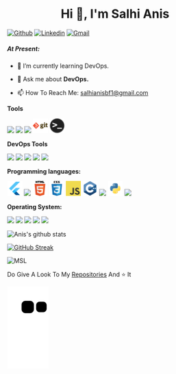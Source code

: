 <h1 align="center">Hi 👋, I'm Salhi Anis</h1>

<!-- Social Media / Contacts Badges -->

[![Github](https://img.shields.io/badge/-Github-000?style=flat&logo=Github&logoColor=white)](https://github.com/Salhianis1)
[![Linkedin](https://img.shields.io/badge/-LinkedIn-blue?style=flat&logo=Linkedin&logoColor=white)](https://www.linkedin.com/in/anis-salhi-4ab324229/)
[![Gmail](https://img.shields.io/badge/-Gmail-c14438?style=flat&logo=Gmail&logoColor=white)](mailto:salhianisbf1@gmail.com)

##### At Present:

- 🌱 I’m currently learning DevOps. 

- 💬 Ask me about **DevOps.**

- 📫 How To Reach Me: salhianisbf1@gmail.com


**Tools**  

<code><img height="35" src="https://code.visualstudio.com/assets/updates/1_35/logo-stable.png"></code>
<code><img height="35" src="https://www.kindpng.com/picc/m/25-255595_icon-android-studio-logo-hd-png-download.png"></code>
<code><img height="35" src="https://upload.wikimedia.org/wikipedia/commons/thumb/9/9c/IntelliJ_IDEA_Icon.svg/512px-IntelliJ_IDEA_Icon.svg.png?20200803071016"></code>
<code><img height="35" src="https://raw.githubusercontent.com/github/explore/80688e429a7d4ef2fca1e82350fe8e3517d3494d/topics/git/git.png"></code>
<code><img height="35" src="https://raw.githubusercontent.com/github/explore/80688e429a7d4ef2fca1e82350fe8e3517d3494d/topics/terminal/terminal.png"></code>

**DevOps Tools**  

<code><img height="35" src="https://storage.googleapis.com/static.ianlewis.org/prod/img/docker/large_v-trans.png"></code>
<code><img height="35" src="https://sue.eu/wp-content/uploads/sites/6/2022/06/kubernetes-logo-920x920-sue-v0.png"></code>
<code><img height="35" src="https://www.freecodecamp.org/news/content/images/2021/09/ansble.png"></code>
<code><img height="35" src="https://www.vectorlogo.zone/logos/argoprojio/argoprojio-ar21.svg"></code>
<code><img height="35" src="https://seeklogo.com/images/H/helm-logo-9208DB3EE5-seeklogo.com.png"></code>



**Programming languages:**

<code><img height="35" src="https://raw.githubusercontent.com/github/explore/80688e429a7d4ef2fca1e82350fe8e3517d3494d/topics/flutter/flutter.png"></code>
<code><img height="35" src="https://www.pngitem.com/pimgs/m/480-4800518_file-dart-logo-dart-programming-language-logo-hd.png"></code>
<code><img height="35" src="https://raw.githubusercontent.com/github/explore/80688e429a7d4ef2fca1e82350fe8e3517d3494d/topics/html/html.png"></code>
<code><img height="35" src="https://raw.githubusercontent.com/github/explore/80688e429a7d4ef2fca1e82350fe8e3517d3494d/topics/css/css.png"></code>
<code><img height="35" src="https://raw.githubusercontent.com/github/explore/80688e429a7d4ef2fca1e82350fe8e3517d3494d/topics/javascript/javascript.png"></code>
<code><img height="35" src="https://raw.githubusercontent.com/github/explore/80688e429a7d4ef2fca1e82350fe8e3517d3494d/topics/cpp/cpp.png"></code>
<code><img height="35" src="https://specials-images.forbesimg.com/imageserve/5e7cce1921695a000666cc29/960x0.jpg?fit=scale"></code>
<code><img height="35" src="https://raw.githubusercontent.com/github/explore/80688e429a7d4ef2fca1e82350fe8e3517d3494d/topics/python/python.png"></code>
<code><img height="35" src="https://d1.awsstatic.com/asset-repository/products/amazon-rds/1024px-MySQL.ff87215b43fd7292af172e2a5d9b844217262571.png"></code>


**Operating System:**

<code><img height="35" src="https://assets.ubuntu.com/v1/29985a98-ubuntu-logo32.png"></code>
<code><img height="35" src="https://www.freepnglogos.com/uploads/windows-logo-png/windows-logo-mygalaxy-view-singularlogic-6.png"></code>
<code><img height="35" src="https://upload.wikimedia.org/wikipedia/commons/thumb/b/b7/Lubuntu.svg/480px-Lubuntu.svg.png"></code>
<code><img height="35" src="https://upload.wikimedia.org/wikipedia/commons/thumb/4/45/Parrot_Logo.png/632px-Parrot_Logo.png"></code>
<code><img height="35" src="https://upload.wikimedia.org/wikipedia/commons/thumb/2/2b/Kali-dragon-icon.svg/2048px-Kali-dragon-icon.svg.png"></code>


![Anis's github stats](https://github-readme-stats.vercel.app/api?username=Salhianis1&&show_icons=true&hide_border=false&title_color=ffffff&text_color=daf7dc&icon_color=bb2acf&bg_color=191919)

[![GitHub Streak](http://github-readme-streak-stats.herokuapp.com?user=Salhianis1&theme=dark)](https://git.io/streak-stats)

![MSL](https://github-readme-stats.vercel.app/api/top-langs/?username=Salhianis1&layout=compact&hide_border=false&title_color=ffffff&text_color=daf7dc&icon_color=bb2acf&bg_color=191919)

Do Give A Look To My [Repositories](https://github.com/Salhianis1?tab=repositories) And ⭐ It 


![snake gif](https://github.com/Salhianis1/Salhianis1/blob/output/github-contribution-grid-snake.svg)






